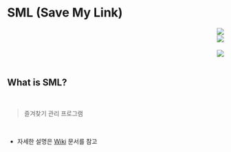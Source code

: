 # SML (Save My Link)  

<img src="https://wakatime.com/badge/user/eab16459-c51d-412a-8a22-8b9056f6df54/project/e60715d4-f069-4ff9-a53c-33d15c0d0b61.svg" align="right"> 
<br>
<img src="https://img.shields.io/badge/-개발시간 정확하지 않음(참고만)-lightgrey.svg" align="right">

<br>
<br>
<img src="https://img.shields.io/badge/version-1.0.0-red.svg" align="right">
<br>
<br>

## What is SML?

<br>

> 즐겨찾기 관리 프로그램

<br>

* 자세한 설명은 [Wiki](https://github.com/elfinlas/SML/wiki) 문서를 참고
